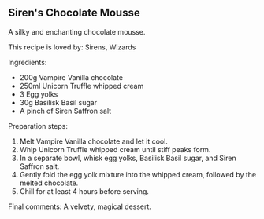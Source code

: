 ## Siren's Chocolate Mousse

A silky and enchanting chocolate mousse.

This recipe is loved by: Sirens, Wizards

Ingredients:

* 200g Vampire Vanilla chocolate
* 250ml Unicorn Truffle whipped cream
* 3 Egg yolks
* 30g Basilisk Basil sugar
* A pinch of Siren Saffron salt

Preparation steps:

1. Melt Vampire Vanilla chocolate and let it cool.
2. Whip Unicorn Truffle whipped cream until stiff peaks form.
3. In a separate bowl, whisk egg yolks, Basilisk Basil sugar, and Siren Saffron salt.
4. Gently fold the egg yolk mixture into the whipped cream, followed by the melted chocolate.
5. Chill for at least 4 hours before serving.

Final comments: A velvety, magical dessert.

